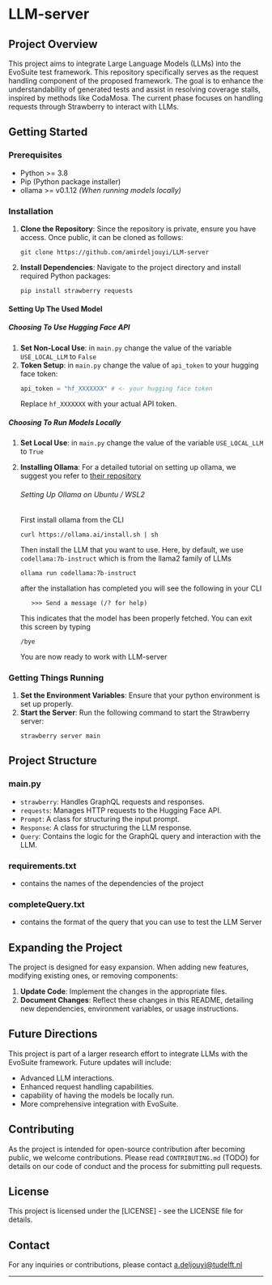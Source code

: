 # LLM-server

## Project Overview

This project aims to integrate Large Language Models (LLMs) into the EvoSuite test framework. 
This repository specifically serves as the request handling component of the proposed framework.
The goal is to enhance the understandability of generated tests and assist in resolving coverage stalls, 
inspired by methods like CodaMosa. The current phase focuses on handling requests through Strawberry to interact with LLMs.

## Getting Started

### Prerequisites

- Python >= 3.8
- Pip (Python package installer)
- ollama >= v0.1.12 *(When running models locally)*

### Installation

1. **Clone the Repository**: Since the repository is private, ensure you have access. Once public, it can be cloned as follows:
   ```
   git clone https://github.com/amirdeljouyi/LLM-server
   ```
2. **Install Dependencies**: Navigate to the project directory and install required Python packages:
   ```
   pip install strawberry requests
   ```
#### Setting Up The Used Model
##### Choosing To Use Hugging Face API
1. **Set Non-Local Use**: in `main.py` change the value of the variable `USE_LOCAL_LLM` to `False`
2. **Token Setup**: in `main.py` change the value of `api_token` to your hugging face token:
   ```python
   api_token = "hf_XXXXXXX" # <- your hugging face token
   ```
   Replace `hf_XXXXXXX` with your actual API token.

##### Choosing To Run Models Locally
1. **Set Local Use**: in `main.py` change the value of the variable `USE_LOCAL_LLM` to `True`
2. **Installing Ollama**: For a detailed tutorial on setting up ollama, we suggest you refer to [their repository](https://github.com/jmorganca/ollama)

   ###### Setting Up Ollama on Ubuntu / WSL2
   First install ollama from the CLI
   ```
   curl https://ollama.ai/install.sh | sh
   ```
   Then install the LLM that you want to use. Here, by default, we use `codellama:7b-instruct` which is from the llama2 family of LLMs
   ```
   ollama run codellama:7b-instruct
   ```
   after the installation has completed you will see the following in your CLI
   ```
      >>> Send a message (/? for help)
   ```
   This indicates that the model has been properly fetched.
   You can exit this screen by typing
   ```
   /bye
   ```
   You are now ready to work with LLM-server
### Getting Things Running

1. **Set the Environment Variables**: Ensure that your python environment is set up properly.
2. **Start the Server**: Run the following command to start the Strawberry server:
   ```
   strawberry server main
   ```

## Project Structure

### main.py
- `strawberry`: Handles GraphQL requests and responses.
- `requests`: Manages HTTP requests to the Hugging Face API.
- `Prompt`: A class for structuring the input prompt.
- `Response`: A class for structuring the LLM response.
- `Query`: Contains the logic for the GraphQL query and interaction with the LLM.

### requirements.txt
- contains the names of the dependencies of the project

### completeQuery.txt
- contains the format of the query that you can use to test the LLM Server

## Expanding the Project

The project is designed for easy expansion. When adding new features, modifying existing ones, or removing components:
1. **Update Code**: Implement the changes in the appropriate files.
2. **Document Changes**: Reflect these changes in this README, detailing new dependencies, environment variables, or usage instructions.

## Future Directions

This project is part of a larger research effort to integrate LLMs with the EvoSuite framework. Future updates will include:
- Advanced LLM interactions.
- Enhanced request handling capabilities.
- capability of having the models be locally run.
- More comprehensive integration with EvoSuite.

## Contributing

As the project is intended for open-source contribution after becoming public, we welcome contributions. Please read `CONTRIBUTING.md` (TODO) for details on our code of conduct and the process for submitting pull requests.

## License

This project is licensed under the [LICENSE] - see the LICENSE file for details.

## Contact

For any inquiries or contributions, please contact a.deljouyi@tudelft.nl

---
